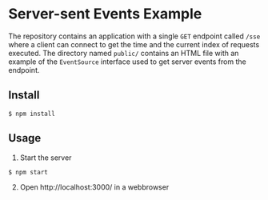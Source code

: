 # Server-sent Events Example
The repository contains an application with a single `GET` endpoint called `/sse` where a client can connect to get the time and the current index of requests executed. The directory named `public/` contains an HTML file with an example of the `EventSource` interface used to get server events from the endpoint.

## Install
```
$ npm install
```

## Usage
1. Start the server
```
$ npm start
```
2. Open http://localhost:3000/ in a webbrowser


